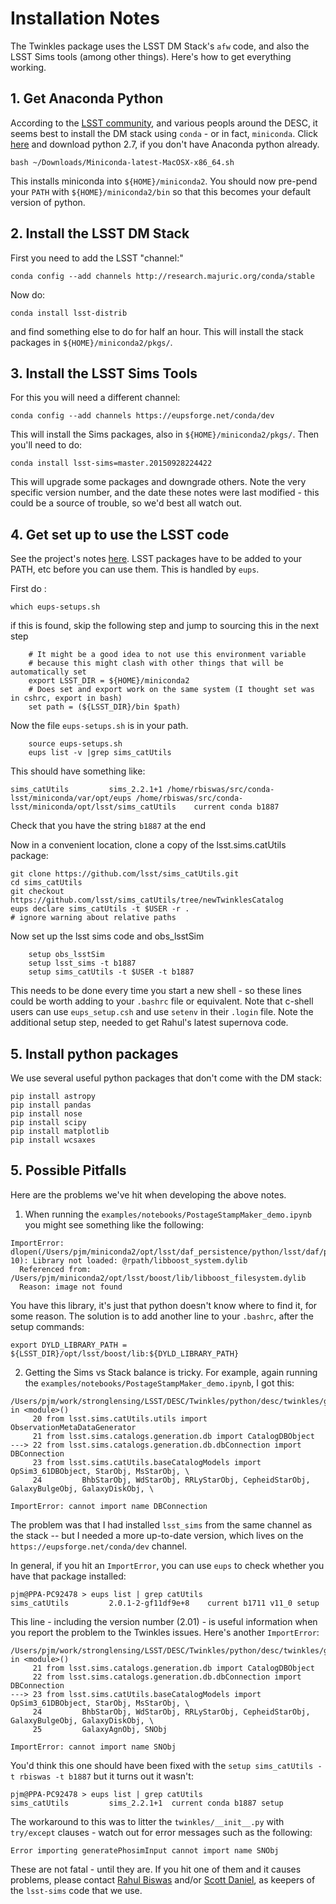 # Installation Notes

The Twinkles package uses the LSST DM Stack's `afw` code, and also the LSST
Sims tools (among other things). Here's how to get everything working.

## 1. Get Anaconda Python

According to the [LSST community](https://community.lsst.org/t/up-and-running-with-sims-maf-contrib/383), and
various peopls around the DESC, it seems best to install the DM stack using `conda` - or in fact, `miniconda`.
Click [here](http://conda.pydata.org/miniconda.html) and download python 2.7, if you don't have Anaconda python already.
```
bash ~/Downloads/Miniconda-latest-MacOSX-x86_64.sh
```
This installs miniconda into `${HOME}/miniconda2`. You should now pre-pend your `PATH` with `${HOME}/miniconda2/bin` so that this becomes your default version of python.


## 2. Install the LSST DM Stack

First you need to add the LSST "channel:"
```
conda config --add channels http://research.majuric.org/conda/stable
```
Now do:
```
conda install lsst-distrib
```
and find something else to do for half an hour. This will install the stack packages in `${HOME}/miniconda2/pkgs/`.


## 3. Install the LSST Sims Tools

For this you will need a different channel:
```
conda config --add channels https://eupsforge.net/conda/dev
```
This will install the Sims packages, also in `${HOME}/miniconda2/pkgs/`. Then you'll need to do:
```
conda install lsst-sims=master.20150928224422
```
This will upgrade some packages and downgrade others. Note the very specific
version number, and the date these notes were last modified - this could be a source of trouble, so we'd best all watch out.

## 4. Get set up to use the LSST code

See the project's notes [here](https://confluence.lsstcorp.org/display/LSWUG/Using+the+LSST+Stack).
LSST packages have to be added to your PATH, etc before you can use them. This is handled by `eups`. 

First do :
```
which eups-setups.sh
```
if this is found, skip the following step and jump to sourcing this in the next step
```
    # It might be a good idea to not use this environment variable
    # because this might clash with other things that will be automatically set 
    export LSST_DIR = ${HOME}/miniconda2
    # Does set and export work on the same system (I thought set was in cshrc, export in bash)
    set path = (${LSST_DIR}/bin $path)
```
Now the file `eups-setups.sh` is in your path.
```
    source eups-setups.sh
    eups list -v |grep sims_catUtils
```
This should have something like:

`sims_catUtils         sims_2.2.1+1 /home/rbiswas/src/conda-lsst/miniconda/var/opt/eups /home/rbiswas/src/conda-lsst/miniconda/opt/lsst/sims_catUtils    current conda b1887`


Check that you have the string `b1887` at the end

Now in a convenient location, clone a copy of the lsst.sims.catUtils package:
```
git clone https://github.com/lsst/sims_catUtils.git
cd sims_catUtils
git checkout https://github.com/lsst/sims_catUtils/tree/newTwinklesCatalog
eups declare sims_catUtils -t $USER -r .
# ignore warning about relative paths
```
Now set up the lsst sims code and obs_lsstSim
```
    setup obs_lsstSim
    setup lsst_sims -t b1887
    setup sims_catUtils -t $USER -t b1887
```


This needs to be done every time you start a new shell - so these lines could be worth adding to your `.bashrc` file or equivalent. Note that c-shell users can use `eups_setup.csh` and use `setenv` in their `.login` file. Note the additional setup step, needed to get Rahul's latest supernova code.



## 5. Install python packages

We use several useful python packages that don't come with the DM stack:
```
pip install astropy
pip install pandas
pip install nose
pip install scipy
pip install matplotlib
pip install wcsaxes
```

## 5. Possible Pitfalls

Here are the problems we've hit when developing the above notes.

1. When running the `examples/notebooks/PostageStampMaker_demo.ipynb` you might see something like the following:
```
ImportError: dlopen(/Users/pjm/miniconda2/opt/lsst/daf_persistence/python/lsst/daf/persistence/_persistenceLib.so, 10): Library not loaded: @rpath/libboost_system.dylib
  Referenced from: /Users/pjm/miniconda2/opt/lsst/boost/lib/libboost_filesystem.dylib
  Reason: image not found
```
You have this library, it's just that python doesn't know where to find it, for some reason. The solution is to add another line to your `.bashrc`, after the setup commands:
```
export DYLD_LIBRARY_PATH = ${LSST_DIR}/opt/lsst/boost/lib:${DYLD_LIBRARY_PATH}
```

2. Getting the Sims vs Stack balance is tricky. For example,
again running the `examples/notebooks/PostageStampMaker_demo.ipynb`, I got this:
```
/Users/pjm/work/stronglensing/LSST/DESC/Twinkles/python/desc/twinkles/generatePhosimInput.py in <module>()
     20 from lsst.sims.catUtils.utils import ObservationMetaDataGenerator
     21 from lsst.sims.catalogs.generation.db import CatalogDBObject
---> 22 from lsst.sims.catalogs.generation.db.dbConnection import DBConnection
     23 from lsst.sims.catUtils.baseCatalogModels import OpSim3_61DBObject, StarObj, MsStarObj, \
     24         BhbStarObj, WdStarObj, RRLyStarObj, CepheidStarObj, GalaxyBulgeObj, GalaxyDiskObj, \

ImportError: cannot import name DBConnection
```
The problem was that I had installed `lsst_sims` from the same channel as
the stack -- but I needed a more up-to-date version, which lives on the
`https://eupsforge.net/conda/dev` channel.

In general, if you hit an `ImportError`, you can use `eups` to check whether you have that package installed:
```
pjm@PPA-PC92478 > eups list | grep catUtils
sims_catUtils         2.0.1-2-gf11df9e+8 	current b1711 v11_0 setup
```
This line - including the version number (2.01) - is useful information when you report the problem to the Twinkles issues. Here's another `ImportError`:
```
/Users/pjm/work/stronglensing/LSST/DESC/Twinkles/python/desc/twinkles/generatePhosimInput.py in <module>()
     21 from lsst.sims.catalogs.generation.db import CatalogDBObject
     22 from lsst.sims.catalogs.generation.db.dbConnection import DBConnection
---> 23 from lsst.sims.catUtils.baseCatalogModels import OpSim3_61DBObject, StarObj, MsStarObj, \
     24         BhbStarObj, WdStarObj, RRLyStarObj, CepheidStarObj, GalaxyBulgeObj, GalaxyDiskObj, \
     25         GalaxyAgnObj, SNObj

ImportError: cannot import name SNObj
```
You'd think this one should have been fixed with the `setup sims_catUtils -t rbiswas -t b1887` but it turns out it wasn't:
```
pjm@PPA-PC92478 > eups list | grep catUtils
sims_catUtils         sims_2.2.1+1 	current conda b1887 setup
```
The workaround to this was to litter the `twinkles/__init__.py` with `try/except` clauses - watch out for error messages such as the following:
```
Error importing generatePhosimInput cannot import name SNObj
```
These are not fatal - until they are. If you hit one of them and it causes
problems, please contact
[Rahul Biswas](https://github.com/DarkEnergyScienceCollaboration/Twinkles/issues/new?body=@rbiswas4) and/or [Scott Daniel](https://github.com/DarkEnergyScienceCollaboration/Twinkles/issues/new?body=@danielsf), as keepers of the `lsst-sims` code that we use.
